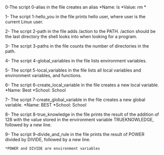 0-The script 0-alias in the file creates an alias
	*Name: ls
	*Value: rm *

1- The script 1-hello_you in the file prints hello user, where user is the current Linux user.

2- The script 2-path in the file adds /action to the PATH. /action should be the last directory the shell looks into when looking for a program.

3- The script 3-paths in the file counts the number of directories in the path.

4- The script 4-global_variables in the file lists environment variables.

5- The script 5-local_variables in the file lists all local variables and environment variables, and functions.

6- The script 6-create_local_variable in the file creates a new local variable.
	*Name: Best
	*School: School

7- The script 7-create_global_variable in the file creates a new global variable.
        *Name: BEST
        *School: School

8- The script 8-true_knowledge in the file prints the result of the addition of 128 with the value stored in the environment variable TRUEKNOWLEDGE, followed by a new line.

9- The script 9-divide_and_rule in the file prints the result of POWER divided by DIVIDE, followed by a new line.

	*POWER and DIVIDE are environment variables


